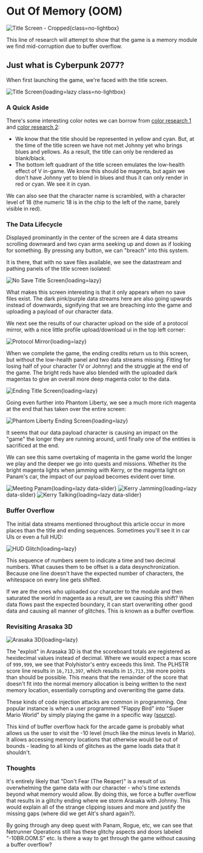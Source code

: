 # Out Of Memory (OOM)

![Title Screen - Cropped](assets/oom-header.png){class=no-lightbox}

This line of research will attempt to show that the game is a memory module we
find mid-corruption due to buffer overflow.

## Just what is Cyberpunk 2077?

When first launching the game, we're faced with the title screen.

![Title Screen](assets/oom-title.png){loading=lazy class=no-lightbox}

### A Quick Aside

There's some interesting color notes we can borrow from [color research 1](./theory-color-1.md) and [color research 2](./theory-color-2.md):

- We know that the title should be represented in yellow and cyan. But, at the
  time of the title screen we have not met Johnny yet who brings blues and yellows.
  As a result, the title can only be rendered as blank/black.
- The bottom left quadrant of the title screen emulates the low-health effect of
  V in-game. We know this should be magenta, but again we don't have Johnny yet
  to blend in blues and thus it can only render in red or cyan. We see it in cyan.

We can also see that the character name is scrambled, with a character level of
18 (the numeric 18 is in the chip to the left of the name, barely visible in red).

### The Data Lifecycle

Displayed prominantly in the center of the screen are 4 data streams scrolling
downward and two cyan arms seeking up and down as if looking for something. By
pressing any button, we can "breach" into this system.

It is there, that with no save files available, we see the datastream and pathing
panels of the title screen isolated:

![No Save Title Screen](assets/oom-payload-upload.png){loading=lazy}

What makes this screen interesting is that it only appears when no save files
exist. The dark pink/purple data streams here are also going upwards instead of
downwards, signifying that we are breaching into the game and uploading a
payload of our character data.

We next see the results of our character upload on the side of a protocol
mirror, with a nice little profile upload/download ui in the top left corner:

![Protocol Mirror](assets/oom-mirror.png){loading=lazy}

When we complete the game, the ending credits return us to this screen, but
without the low-health panel and two data streams missing. Fitting for losing
half of your character (V or Johnny) and the struggle at the end of the game.
The bright reds have also blended with the uploaded dark magentas to give an
overall more deep magenta color to the data.

![Ending Title Screen](assets/oom-credits.png){loading=lazy}

Going even further into Phantom Liberty, we see a much more rich magenta at the
end that has taken over the entire screen:

![Phantom Liberty Ending Screen](assets/oom-phantom-liberty.png){loading=lazy}

It seems that our data payload character is causing an impact on the "game" the
longer they are running around, until finally one of the entities is sacrificed
at the end.

We can see this same overtaking of magenta in the game world the longer we play
and the deeper we go into quests and missions. Whether its the bright magenta
lights when jamming with Kerry, or the magenta light on Panam's car, the impact
of our payload becomes evident over time.

![Meeting Panam](assets/oom-panam-1.png){loading=lazy data-slider}
![Kerry Jamming](assets/oom-kerry-1.png){loading=lazy data-slider}
![Kerry Talking](assets/oom-kerry-2.png){loading=lazy data-slider}

### Buffer Overflow

The initial data streams mentioned throughout this article occur in more places
than the title and ending sequences. Sometimes you'll see it in car UIs or even
a full HUD:

![HUD Glitch](assets/oom-hud.png){loading=lazy}

This sequence of numbers seem to indicate a time and two decimal numbers. What
causes them to be offset is a data desynchronization. Because one line doesn't
have the expected number of characters, the whitespace on every line gets
shifted.

If we are the ones who uploaded our character to the module and then saturated
the world in magenta as a result, are we causing this shift? When data flows
past the expected boundary, it can start overwriting other good data and causing
all manner of glitches. This is known as a buffer overflow.

### Revisiting Arasaka 3D

![Arasaka 3D](assets/oom-a3d.png){loading=lazy}

The "exploit" in Arasaka 3D is that the scoreboard totals are registered as
hexidecimal values instead of decimal. Where we would expect a max score of
`999,999`, we see that Polyhistor's entry exceeds this limit. The PLHSTR score
line results in `16,713,397`, which results in `15,713,398` more points than should
be possible. This means that the remainder of the score that doesn't fit into
the normal memory allocation is being written to the next memory location,
essentially corrupting and overwriting the game data.

These kinds of code injection attacks are common in programming. One popular
instance is when a user programmed "Flappy Bird" into "Super Mario World" by
simply playing the game in a specific way ([source](https://www.youtube.com/watch?v=hB6eY73sLV0)).

This kind of buffer overflow hack for the arcade game is probably
what allows us the user to visit the -10 level (much like the minus levels in
Mario). It allows accessing memory locations that otherwise would be out of
bounds - leading to all kinds of glitches as the game loads data that it
shouldn't.

### Thoughts

It's entirely likely that "Don't Fear (The Reaper)" is a result of us overwhelming the game data with our character - who's time extends beyond what memory would allow. By doing this, we force a buffer overflow that results in a glitchy ending where we storm Arasaka with Johnny. This would explain all of the strange clipping issues and more and justify the missing gaps (where did we get Alt's shard again?).

By going through any deep quest with Panam, Rogue, etc, we can see that Netrunner Operations still has these glitchy aspects and doors labeled "-10BR.OOM.S" etc. Is there a way to get through the game without causing a buffer overflow?
